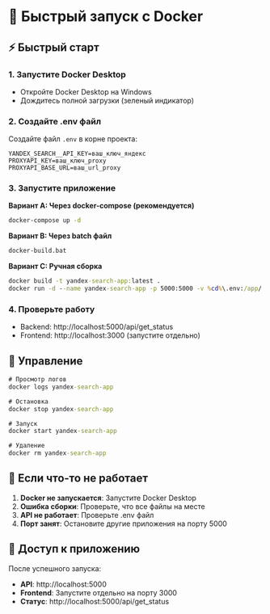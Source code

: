 # 🐳 Быстрый запуск с Docker

## ⚡ Быстрый старт

### 1. Запустите Docker Desktop
- Откройте Docker Desktop на Windows
- Дождитесь полной загрузки (зеленый индикатор)

### 2. Создайте .env файл
Создайте файл `.env` в корне проекта:
```env
YANDEX_SEARCH__API_KEY=ваш_ключ_яндекс
PROXYAPI_KEY=ваш_ключ_proxy
PROXYAPI_BASE_URL=ваш_url_proxy
```

### 3. Запустите приложение

**Вариант A: Через docker-compose (рекомендуется)**
```cmd
docker-compose up -d
```

**Вариант B: Через batch файл**
```cmd
docker-build.bat
```

**Вариант C: Ручная сборка**
```cmd
docker build -t yandex-search-app:latest .
docker run -d --name yandex-search-app -p 5000:5000 -v %cd%\.env:/app/.env:ro yandex-search-app:latest
```

### 4. Проверьте работу
- Backend: http://localhost:5000/api/get_status
- Frontend: http://localhost:3000 (запустите отдельно)

## 🔧 Управление

```cmd
# Просмотр логов
docker logs yandex-search-app

# Остановка
docker stop yandex-search-app

# Запуск
docker start yandex-search-app

# Удаление
docker rm yandex-search-app
```

## 🚨 Если что-то не работает

1. **Docker не запускается**: Запустите Docker Desktop
2. **Ошибка сборки**: Проверьте, что все файлы на месте
3. **API не работает**: Проверьте .env файл
4. **Порт занят**: Остановите другие приложения на порту 5000

## 📱 Доступ к приложению

После успешного запуска:
- **API**: http://localhost:5000
- **Frontend**: Запустите отдельно на порту 3000
- **Статус**: http://localhost:5000/api/get_status
